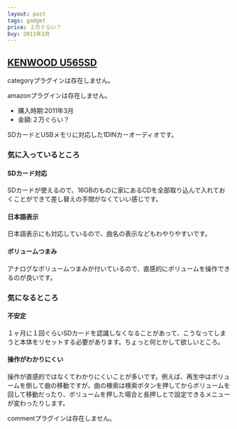 ```yaml
---
layout: post
tags: gadget
price: ２万ぐらい？
buy: 2011年3月
---
```

<h2><a href="/?page=KENWOOD+U565SD" class="wikipage">KENWOOD U565SD</a></h2>
<p><span class="error">categoryプラグインは存在しません。</span></p>
<p><span class="error">amazonプラグインは存在しません。</span></p>
<ul>
<li>購入時期:2011年3月</li>
<li>金額:２万ぐらい？</li>
</ul>
<p>SDカードとUSBメモリに対応した1DINカーオーディオです。</p>
<h3>気に入っているところ</h3>
<h4>SDカード対応</h4>
<p>SDカードが使えるので、16GBのものに家にあるCDを全部取り込んで入れておくことができて差し替えの手間がなくていい感じです。</p>
<h4>日本語表示</h4>
<p>日本語表示にも対応しているので、曲名の表示などもわやりやすいです。</p>
<h4>ボリュームつまみ</h4>
<p>アナログなボリュームつまみが付いているので、直感的にボリュームを操作できるのが良いです。</p>
<h3>気になるところ</h3>
<h4>不安定</h4>
<p>１ヶ月に１回ぐらいSDカードを認識しなくなることがあって、こうなってしまうと本体をリセットする必要があります。ちょっと何とかして欲しいところ。</p>
<h4>操作がわかりにくい</h4>
<p>操作が直感的ではなくてわかりにくいことが多いです。例えば、再生中はボリュームを倒して曲の移動ですが、曲の検索は検索ボタンを押してからボリュームを回して移動だったり、ボリュームを押した場合と長押しとで設定できるメニューが変わったりします。</p>
<p><span class="error">commentプラグインは存在しません。</span> </p>
